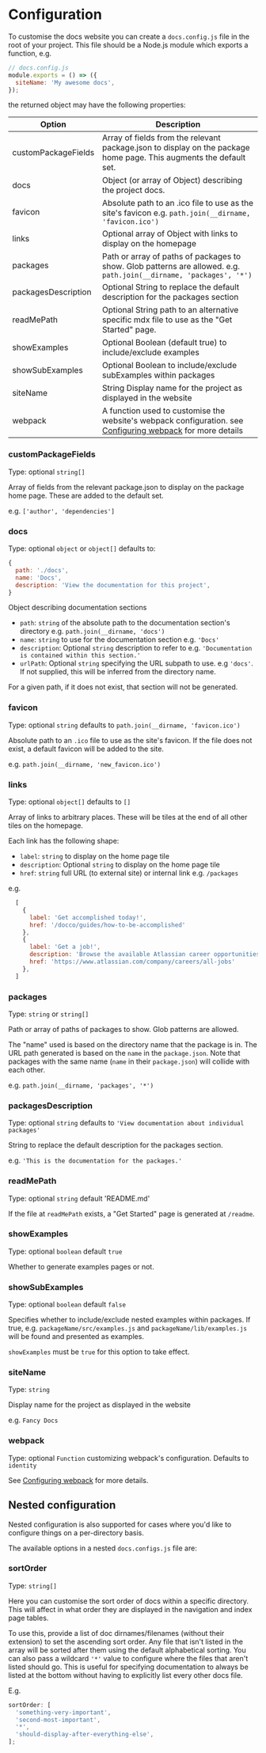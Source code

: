 # Configuration

To customise the docs website you can create a `docs.config.js` file in the root of
your project. This file should be a Node.js module which exports a function, e.g.

```js
// docs.config.js
module.exports = () => ({
  siteName: 'My awesome docs',
});
```

the returned object may have the following properties:

| Option               | Description                                                                                                                         |
| -------------------- | ----------------------------------------------------------------------------------------------------------------------------------- |
| customPackageFields  | Array of fields from the relevant package.json to display on the package home page. This augments the default set.                  |
| docs                 | Object (or array of Object) describing the project docs.                                                                            |
| favicon              | Absolute path to an .ico file to use as the site's favicon  e.g. `path.join(__dirname, 'favicon.ico')`                              |
| links                | Optional array of Object with links to display on the homepage                                                                      |
| packages             | Path or array of paths of packages to show. Glob patterns are allowed.  e.g. `path.join(__dirname, 'packages', '*')`                |
| packagesDescription  | Optional String to replace the default description for the packages section                                                         |
| readMePath           | Optional String path to an alternative specific mdx file to use as the "Get Started" page.                                          |
| showExamples         | Optional Boolean (default true) to include/exclude examples                                                                         |
| showSubExamples      | Optional Boolean to include/exclude subExamples within packages                                                                 |
| siteName             | String Display name for the project as displayed in the website                                                                     |
| webpack              | A function used to customise the website's webpack configuration. see [Configuring webpack](./configuring-webpack) for more details |

### customPackageFields

Type: optional `string[]`

Array of fields from the relevant package.json to display on the package home page. These are added to the default set.

e.g. `['author', 'dependencies']`

### docs

Type: optional `object` or `object[]`
defaults to:
```js
{
  path: './docs',
  name: 'Docs',
  description: 'View the documentation for this project',
}
```

Object describing documentation sections

 * `path`: `string` of the absolute path to the documentation section's directory e.g. `path.join(__dirname, 'docs')`
 * `name`: `string` to use for the documentation section e.g. `'Docs'`
 * `description`: Optional `string` description to refer to e.g. `'Documentation is contained within this section.'`
 * `urlPath`: Optional `string` specifying the URL subpath to use. e.g `'docs'`. If not supplied, this will be inferred from the directory name.

For a given path, if it does not exist, that section will not be generated.

### favicon

Type: optional `string` defaults to `path.join(__dirname, 'favicon.ico')`

Absolute path to an `.ico` file to use as the site's favicon. If the file does not exist, a default favicon will be added to the site.

e.g. `path.join(__dirname, 'new_favicon.ico')`

### links

Type: optional `object[]` defaults to `[]`

Array of links to arbitrary places. These will be tiles at the end of all other tiles on the homepage.

Each link has the following shape:

 * `label`: `string` to display on the home page tile
 * `description`: Optional `string` to display on the home page tile
 * `href`: `string` full URL (to external site) or internal link e.g. `/packages`

e.g.
```js
  [
    {
      label: 'Get accomplished today!',
      href: '/docco/guides/how-to-be-accomplished'
    },
    {
      label: 'Get a job!',
      description: 'Browse the available Atlassian career opportunities and join the team.',
      href: 'https://www.atlassian.com/company/careers/all-jobs'
    },
  ]

```

### packages

Type: `string` or `string[]`

Path or array of paths of packages to show. Glob patterns are allowed.

The "name" used is based on the directory name that the package is in. The URL path generated is based on the `name` in the `package.json`.
Note that packages with the same name (`name` in their `package.json`) will collide with each other.

e.g. `path.join(__dirname, 'packages', '*')`

### packagesDescription

Type: optional `string` defaults to `'View documentation about individual packages'`

String to replace the default description for the packages section.

e.g. `'This is the documentation for the packages.'`

### readMePath

Type: optional `string` default 'README.md'

If the file at `readMePath` exists, a "Get Started" page is generated at `/readme`.

### showExamples

Type: optional `boolean` default `true`

Whether to generate examples pages or not.

### showSubExamples

Type: optional `boolean` default `false`

Specifies whether to include/exclude nested examples within packages. If true, e.g. `packageName/src/examples.js` and `packageName/lib/examples.js`
will be found and presented as examples.

`showExamples` must be `true` for this option to take effect.

### siteName

Type: `string`

Display name for the project as displayed in the website

e.g. `Fancy Docs`

### webpack

Type: optional `Function` customizing webpack's configuration. Defaults to `identity`

See [Configuring webpack](./configuring-webpack) for more details.

## Nested configuration

Nested configuration is also supported for cases where you'd like to configure things on a per-directory basis.

The available options in a nested `docs.configs.js` file are:

### sortOrder

Type: `string[]`

Here you can customise the sort order of docs within a specific directory. This will affect in what order they are displayed in the navigation and index page tables.

To use this, provide a list of doc dirnames/filenames (without their extension) to set the ascending sort order. Any file that isn't listed in the array will be sorted after them using the default alphabetical sorting. You can also pass a wildcard `'*'` value to configure where the files that aren't listed should go. This is useful for specifying documentation to always be listed at the bottom without having to explicitly list every other docs file.

E.g.

```js
sortOrder: [
  'something-very-important',
  'second-most-important',
  '*',
  'should-display-after-everything-else',
];
```
